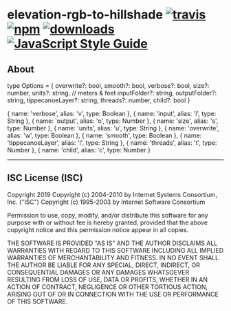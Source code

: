# elevation-rgb-to-hillshade [![travis][travis-image]][travis-url] [![npm][npm-image]][npm-url] [![downloads][downloads-image]][downloads-url] [![JavaScript Style Guide](https://img.shields.io/badge/code_style-standard-brightgreen.svg)](https://standardjs.com)

[travis-image]: https://travis-ci.org/regia-corporation/elevation-rgb-to-hillshade.svg?branch=master
[travis-url]: https://travis-ci.org/regia-corporation/elevation-rgb-to-hillshade
[npm-image]: https://img.shields.io/npm/v/elevation-rgb-to-hillshade.svg
[npm-url]: https://npmjs.org/package/elevation-rgb-to-hillshade
[downloads-image]: https://img.shields.io/npm/dm/elevation-rgb-to-hillshade.svg
[downloads-url]: https://www.npmjs.com/package/elevation-rgb-to-hillshade

## About




type Options = {
  overwrite?: bool,
  smooth?: bool,
  verbose?: bool,
  size?: number,
  units?: string, // meters & feet
  inputFolder?: string,
  outputFolder?: string,
  tippecanoeLayer?: string,
  threads?: number,
  child?: bool
}

{ name: 'verbose', alias: 'v', type: Boolean },
{ name: 'input', alias: 'i', type: String },
{ name: 'output', alias: 'o', type: Number },
{ name: 'size', alias: 's', type: Number },
{ name: 'units', alias: 'u', type: String },
{ name: 'overwrite', alias: 'w', type: Boolean },
{ name: 'smooth', type: Boolean },
{ name: 'tippecanoeLayer', alias: 'l', type: String },
{ name: 'threads', alias: 't', type: Number },
{ name: 'child', alias: 'c', type: Number }



---

## ISC License (ISC)

Copyright 2019 <Regia>
Copyright (c) 2004-2010 by Internet Systems Consortium, Inc. ("ISC")
Copyright (c) 1995-2003 by Internet Software Consortium

Permission to use, copy, modify, and/or distribute this software for any purpose with or without fee is hereby granted, provided that the above copyright notice and this permission notice appear in all copies.

THE SOFTWARE IS PROVIDED "AS IS" AND THE AUTHOR DISCLAIMS ALL WARRANTIES WITH REGARD TO THIS SOFTWARE INCLUDING ALL IMPLIED WARRANTIES OF MERCHANTABILITY AND FITNESS. IN NO EVENT SHALL THE AUTHOR BE LIABLE FOR ANY SPECIAL, DIRECT, INDIRECT, OR CONSEQUENTIAL DAMAGES OR ANY DAMAGES WHATSOEVER RESULTING FROM LOSS OF USE, DATA OR PROFITS, WHETHER IN AN ACTION OF CONTRACT, NEGLIGENCE OR OTHER TORTIOUS ACTION, ARISING OUT OF OR IN CONNECTION WITH THE USE OR PERFORMANCE OF THIS SOFTWARE.
